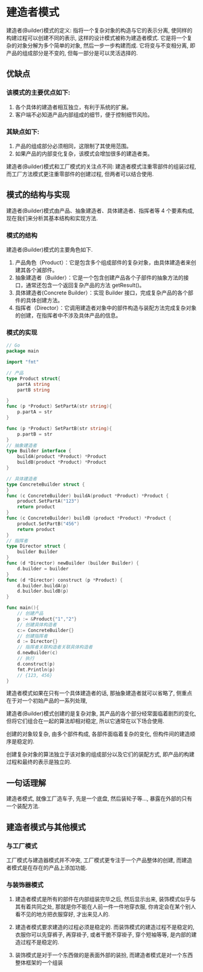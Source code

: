 <!--
Created: Wed Apr 22 2020 16:17:39 GMT+0800 (China Standard Time)
Modified: Wed Apr 29 2020 13:39:27 GMT+0800 (China Standard Time)
-->

# 建造者模式

建造者(Builder)模式的定义: 指将一个复杂对象的构造与它的表示分离, 使同样的构建过程可以创建不同的表示, 这样的设计模式被称为建造者模式. 它是将一个复杂的对象分解为多个简单的对象, 然后一步一步构建而成. 它将变与不变相分离, 即产品的组成部分是不变的, 但每一部分是可以灵活选择的. 

## 优缺点

### 该模式的主要优点如下:

1. 各个具体的建造者相互独立，有利于系统的扩展。
2. 客户端不必知道产品内部组成的细节，便于控制细节风险。

### 其缺点如下:

1. 产品的组成部分必须相同，这限制了其使用范围。
2. 如果产品的内部变化复杂，该模式会增加很多的建造者类。

建造者(Builder)模式和工厂模式的关注点不同: 建造者模式注重零部件的组装过程, 而工厂方法模式更注重零部件的创建过程, 但两者可以结合使用. 

## 模式的结构与实现

建造者(Builder)模式由产品、抽象建造者、具体建造者、指挥者等 4 个要素构成, 现在我们来分析其基本结构和实现方法. 

### 模式的结构

建造者(Builder)模式的主要角色如下. 

1. 产品角色（Product）：它是包含多个组成部件的复杂对象，由具体建造者来创建其各个滅部件。
2. 抽象建造者（Builder）：它是一个包含创建产品各个子部件的抽象方法的接口，通常还包含一个返回复杂产品的方法 getResult()。
3. 具体建造者(Concrete Builder）：实现 Builder 接口，完成复杂产品的各个部件的具体创建方法。
4. 指挥者（Director）：它调用建造者对象中的部件构造与装配方法完成复杂对象的创建，在指挥者中不涉及具体产品的信息。

### 模式的实现

``` Go
// Go
package main

import "fmt"

// 产品
type Product struct{
	partA string
	partB string

}
func (p *Product) SetPartA(str string){
	p.partA = str
}

func (p *Product) SetPartB(str string){
	p.partB = str
}
// 抽象建造者
type Builder interface {
	buildA(product *Product) *Product
	buildB(product *Product) *Product
}

// 具体建造者
type ConcreteBuilder struct {
}
func (c ConcreteBuilder) buildA(product *Product) *Product {
	product.SetPartA("123")
	return product
}
func (c ConcreteBuilder) buildB (product *Product) *Product {
	product.SetPartB("456")
	return product
}
// 指挥者
type Director struct {
	builder Builder
}
func (d *Director) newBuilder (builder Builder) {
	d.builder = builder
}
func (d *Director) construct (p *Product) {
	d.builder.buildA(p)
	d.builder.buildB(p)
}

func main(){
	// 创建产品
	p := &Product{"1","2"}
	// 创建具体构造者
	c:= ConcreteBuilder{}
	// 创建指挥者
	d := Director{}
	// 指挥者关联构造者关联具体构造者
	d.newBuilder(c)
	// 执行
	d.construct(p)
    fmt.Println(p)
    // {123, 456}
}
```

建造者模式如果在只有一个具体建造者的话, 那抽象建造者就可以省略了, 侧重点在于对一个初始产品的一系列处理, 

建造者(Builder)模式创建的是复杂对象, 其产品的各个部分经常面临着剧烈的变化, 但将它们组合在一起的算法却相对稳定, 所以它通常在以下场合使用. 

创建的对象较复杂, 由多个部件构成, 各部件面临着复杂的变化, 但构件间的建造顺序是稳定的. 

创建复杂对象的算法独立于该对象的组成部分以及它们的装配方式, 即产品的构建过程和最终的表示是独立的. 

## 一句话理解

建造者模式, 就像工厂造车子, 先是一个底盘, 然后装轮子等..., 暴露在外部的只有一个装配方法.

## 建造者模式与其他模式

### 与工厂模式

工厂模式与建造器模式并不冲突, 工厂模式更专注于一个产品整体的创建, 而建造者模式是在存在的产品上添加功能.

### 与装饰器模式

1. 建造者模式是所有的部件在内部组装完毕之后, 然后显示出来, 装饰模式似乎与其有着共同之处, 那就是你不能在人前一件一件地穿衣服, 你肯定会在某个别人看不见的地方把衣服穿好, 才出来见人的.

2. 建造者模式要求建造的过程必须是稳定的. 而装饰模式的建造过程不是稳定的, 衣服你可以先穿裤子, 再穿褂子, 或者干脆不穿褂子, 穿个短袖等等, 是内部的建造过程不是稳定的.

3. 装饰模式是对于一个东西做的是表面外部的装扮, 而建造者模式是对一个东西整体框架的一个组装
